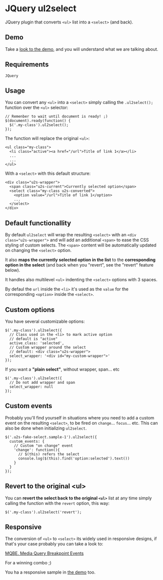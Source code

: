 # JQuery ul2select

JQuery plugin that converts `<ul>` list into a `<select>` (and back).

## Demo

Take a [look to the demo](https://rawgit.com/carloscabo/ul2select/master/index.html), and you will understand what we are talking about.

## Requirements

`JQuery`

## Usage

You can convert any `<ul>` into a `<select>` simply calling the `.ul2select();` function over the `<ul>` selector:

    // Remenber to wait until document is ready! ;)
    $(document).ready(function() {
      $('.my-class').ul2select();
    });

The function will replace the original `<ul>`:

    <ul class="my-class">
      <li class="active"><a href="/url">Title of link 1</a></li>
      ...
      ...
    </ul>

With a `<select>` with this default structure:

    <div class="u2s-wrapper">
      <span class="u2s-current">Currently selected option</span>
      <select class="my-class u2s-converted">
        <option value="/url">Title of link 1</option>
        ...
      </select>
    </div>

## Default functionallity

By default `ul2select` will wrap the resulting `<select>` with an `<div class="u2s-wrapper">` and will add an additional `<span>` to ease the CSS styling of custom selects. The `<span>` content will be automatically updated on changing the `<select>` option.

It also **maps the currently selected option in the list** to the **corresponding option in the select** (and back when you "revert", see the "revert" feature below).

It handles also multilevel `<ul>` indenting the `<select>` options with 3 spaces.

By defaul the `url` inside the `<li>` it's used as the `value` for the corresponding `<option>` inside the `<select>`.

## Custom options

You have several customizable options:

    $('.my-class').ul2select({
      // Class used in the <li> to mark active option
      // default is "active"
      active_class: 'selected',
      // Custom wrapper around the select
      // default: <div class="u2s-wrapper">
      select_wrapper: '<div id="my-custom-wrapper">'
    });

If you want a **"plain select"**, without wrapper, span... etc

    $('.my-class').ul2select({
      // Do not add wrapper and span
      select_wrapper: null
    });

## Custom events

Probably you'll find yourself in situations where you need to add a custom event on the resulting `<select>`, to be fired on `change`... `focus`... etc. This can also be done when initializing `ul2select`.

    $('.u2s-fake-select.sample-1').ul2select({
      custom_events: {
        // Custom "on change" event
        'change': function(){
          // $(this) refers the select
          console.log($(this).find('option:selected').text())
        }
      }
    });

## Revert to the original &lt;ul>

You can **revert the select back to the original `<ul>`** list at any time simply calling the function with the `revert` option, this way:

    $('.my-class').ul2select('revert');


## Responsive

The conversion of `<ul>` to `<select>` its widely used in responsive designs, if that's your case probably you can take a look to:

[MQBE. Media Query Breakpoint Events](https://github.com/carloscabo/MQBE)

For a winning combo ;)

You ha a responsive sample in [the demo](https://rawgit.com/carloscabo/ul2select/master/index.html) too.
